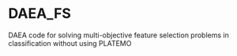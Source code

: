 # DAEA_FS
DAEA code for solving multi-objective feature selection problems in classification without using PLATEMO
